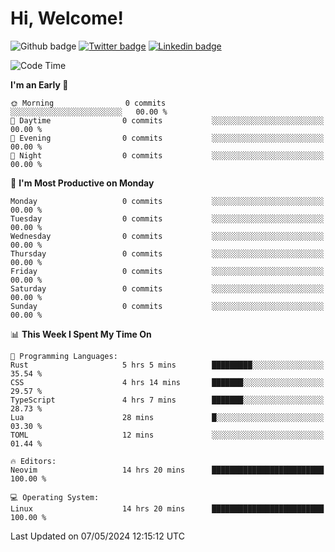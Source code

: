   # Hi, Welcome!
  ![Github badge](https://img.shields.io/github/followers/kraken-afk.svg?style=social&label=Follow&maxAge=2592000)
  [![Twitter badge](https://img.shields.io/badge/-Twitter-00acee?style=flat-square&logo=Twitter&logoColor=white)](https://twitter.com/trshppl)
  [![Linkedin badge](https://img.shields.io/badge/LinkedIn-0077B5?style=flat-square&logo=linkedin&logoColor=white)](https://www.linkedin.com/in/noveanrer)
<!--START_SECTION:waka-->
![Code Time](http://img.shields.io/badge/Code%20Time-182%20hrs%2044%20mins-blue)

**I'm an Early 🐤** 

```text
🌞 Morning                0 commits           ░░░░░░░░░░░░░░░░░░░░░░░░░   00.00 % 
🌆 Daytime                0 commits           ░░░░░░░░░░░░░░░░░░░░░░░░░   00.00 % 
🌃 Evening                0 commits           ░░░░░░░░░░░░░░░░░░░░░░░░░   00.00 % 
🌙 Night                  0 commits           ░░░░░░░░░░░░░░░░░░░░░░░░░   00.00 % 
```
📅 **I'm Most Productive on Monday** 

```text
Monday                   0 commits           ░░░░░░░░░░░░░░░░░░░░░░░░░   00.00 % 
Tuesday                  0 commits           ░░░░░░░░░░░░░░░░░░░░░░░░░   00.00 % 
Wednesday                0 commits           ░░░░░░░░░░░░░░░░░░░░░░░░░   00.00 % 
Thursday                 0 commits           ░░░░░░░░░░░░░░░░░░░░░░░░░   00.00 % 
Friday                   0 commits           ░░░░░░░░░░░░░░░░░░░░░░░░░   00.00 % 
Saturday                 0 commits           ░░░░░░░░░░░░░░░░░░░░░░░░░   00.00 % 
Sunday                   0 commits           ░░░░░░░░░░░░░░░░░░░░░░░░░   00.00 % 
```


📊 **This Week I Spent My Time On** 

```text
💬 Programming Languages: 
Rust                     5 hrs 5 mins        █████████░░░░░░░░░░░░░░░░   35.54 % 
CSS                      4 hrs 14 mins       ███████░░░░░░░░░░░░░░░░░░   29.57 % 
TypeScript               4 hrs 7 mins        ███████░░░░░░░░░░░░░░░░░░   28.73 % 
Lua                      28 mins             █░░░░░░░░░░░░░░░░░░░░░░░░   03.30 % 
TOML                     12 mins             ░░░░░░░░░░░░░░░░░░░░░░░░░   01.44 % 

🔥 Editors: 
Neovim                   14 hrs 20 mins      █████████████████████████   100.00 % 

💻 Operating System: 
Linux                    14 hrs 20 mins      █████████████████████████   100.00 % 
```


 Last Updated on 07/05/2024 12:15:12 UTC
<!--END_SECTION:waka-->
